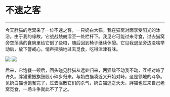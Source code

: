 # 不速之客
---

今天胖猫的老窝来了一位不速之客，一只奶白大猫。我在猫窝对面享受阳光的沐浴。由于我的缘故，它战战兢兢溜至一处栏杆下。我见它可能过来寻食，过去猫窝旁空荡荡的食碗里给它倒了些粮，随后回到椅子继续休憩。它见我退至旁边没啥举动后，放下警戒心，悄声探脑地过去觅食，吃得津津有味。

<img bor src="//cdn.jsdelivr.net/gh/caix-github/pics-storage/j33120250118.jpg">

<img bor src="//cdn.jsdelivr.net/gh/caix-github/pics-storage/j33220250118.jpg">

后来，它饱餐一顿后，回头碰见胖猫从远处归来，两猫敌不动我不动，互相对峙了许久。胖猫重振旗鼓般小碎步归来，与奶白猫凑近又开始对峙，这是领地的斗争。见奶白猫也饱餐完了，过去驱散它们的杀气，奶白猫逃之夭夭，胖猫也过来自己老窝觅食，一场斗争就此不了了之。